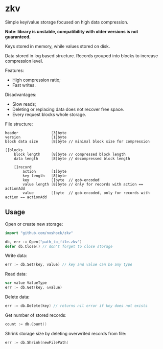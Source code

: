 # zkv

Simple key/value storage focused on high data compression.

**Note: library is unstable, compatibility with older versions is not guaranteed.**

Keys stored in memory, while values stored on disk.

Data stored in log based structure. Records grouped into blocks to increase compression level.

Features:
* High compression ratio;
* Fast writes.

Disadvantages:
* Slow reads;
* Deleting or replacing data does not recover free space.
* Every request blocks whole storage.

File structure:
```
header               [3]byte
version              [1]byte
block data size      [8]byte // minimal block size for compression

[]blocks
	block length     [8]byte // compressed block length
	data length      [8]byte // decompressed block length

	[]record
		action       [1]byte
		key length   [8]byte
		key          []byte  // gob-encoded
		value length [8]byte // only for records with action == actionAdd
		value        []byte  // gob-encoded, only for records with action == actionAdd
```

## Usage

Open or create new storage:

```go
import "github.com/nxshock/zkv"

db, err := Open("path_to_file.zkv")
defer db.Close() // don't forget to close storage
```

Write data:

```go
err := db.Set(key, value) // key and value can be any type
```

Read data:

```go
var value ValueType
err := db.Get(key, &value)
```

Delete data:

```go
err := db.Delete(key) // returns nil error if key does not exists
```

Get number of stored records:

```go
count := db.Count()
```

Shrink storage size by deleting overwrited records from file:

```go
err := db.Shrink(newFilePath)
```
